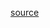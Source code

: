 [source](https://data-explorer.oecd.org/vis?lc=en&tm=DF_HOUSE_PRICES&pg=0&snb=1&vw=tb&df[ds]=dsDisseminateFinalDMZ&df[id]=DSD_AN_HOUSE_PRICES%40DF_HOUSE_PRICES&df[ag]=OECD.ECO.MPD&df[vs]=1.0&dq=.A.HPI_RPI%2BHPI_YDH.&to[TIME_PERIOD]=false&lom=LASTNPERIODS&lo=20)